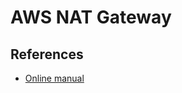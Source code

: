 # AWS NAT Gateway

## References
- [Online manual](https://docs.aws.amazon.com/ja_jp/vpc/latest/userguide/vpc-nat-gateway.html)